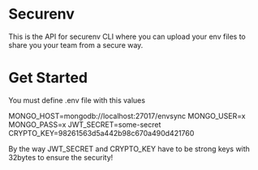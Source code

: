 # Securenv

This is the API for securenv CLI where you can upload your env files to share you your team from a secure way.


# Get Started

You must define .env file with this values

MONGO_HOST=mongodb://localhost:27017/envsync
MONGO_USER=x
MONGO_PASS=x
JWT_SECRET=some-secret
CRYPTO_KEY=98261563d5a442b98c670a490d421760


By the way JWT_SECRET and CRYPTO_KEY have to be strong keys with 32bytes to ensure the security!
